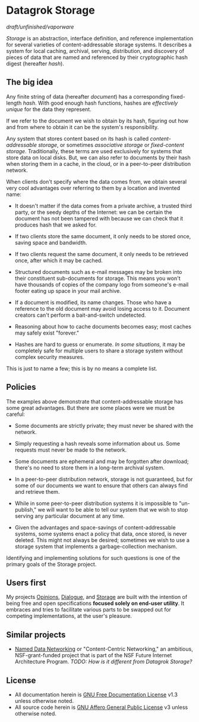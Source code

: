 # Datagrok Storage

_draft/unfinished/vaporware_

*Storage* is an abstraction, interface definition, and reference implementation for several varieties of content-addressable storage systems. It describes a system for local caching, archival, serving, distribution, and discovery of pieces of data that are named and referenced by their cryptographic hash digest (hereafter _hash_).

## The big idea

Any finite string of data (hereafter _document_) has a corresponding fixed-length _hash_. With good enough hash functions, hashes are _effectively unique_ for the data they represent.

If we refer to the document we wish to obtain by its hash, figuring out how and from where to obtain it can be the system's responsibility.

Any system that stores content based on its hash is called _content-addressable storage_, or sometimes _associative storage_ or _fixed-content storage_. Traditionally, these terms are used exclusively for systems that store data on local disks. But, we can also refer to documents by their hash when storing them in a cache, in the cloud, or in a peer-to-peer distribution network.

When clients don't specify where the data comes from, we obtain several very cool advantages over referring to them by a location and invented name:

- It doesn't matter if the data comes from a private archive, a trusted third party, or the seedy depths of the Internet: we can be certain the document has not been tampered with because we can check that it produces hash that we asked for. 

- If two clients store the same document, it only needs to be stored once, saving space and bandwidth.

- If two clients request the same document, it only needs to be retrieved once, after which it may be cached.

- Structured documents such as e-mail messages may be broken into their constituent sub-documents for storage. This means you won't have thousands of copies of the company logo from someone's e-mail footer eating up space in your mail archive.

- If a document is modified, its name changes. Those who have a reference to the old document may avoid losing access to it. Document creators can't perform a bait-and-switch undetected.

- Reasoning about how to cache documents becomes easy; most caches may safely exist "forever."

- Hashes are hard to guess or enumerate. _In some situations,_ it may be completely safe for multiple users to share a storage system without complex security measures.

This is just to name a few; this is by no means a complete list.

## Policies

The examples above demonstrate that content-addressable storage has some great advantages. But there are some places were we must be careful:

- Some documents are strictly private; they must never be shared with the network.

- Simply requesting a hash reveals some information about us. Some requests must never be made to the network.

- Some documents are ephemeral and may be forgotten after download; there's no need to store them in a long-term archival system.

- In a peer-to-peer distribution network, storage is not guaranteed, but for some of our documents we want to ensure that others can always find and retrieve them.

- While in some peer-to-peer distribution systems it is impossible to "un-publish," we will want to be able to tell our system that we wish to stop serving any particular document at any time.

- Given the advantages and space-savings of content-addressable systems, some systems enact a policy that data, once stored, is never deleted. This might not always be desired; sometimes we wish to use a storage system that implements a garbage-collection mechanism.

Identifying and implementing solutions for such questions is one of the primary goals of the Storage project.

## Users first

My projects [Opinions][], [Dialogue][], and [Storage][] are built with the intention of being free and open specifications **focused solely on end-user utility**. It embraces and tries to facilitate various parts to be swapped out for competing implementations, at the user's pleasure.

## Similar projects

- [Named Data Networking][] or "Content-Centric Networking," an ambitious, NSF-grant-funded project that is part of the NSF Future Internet Architecture Program. _TODO: How is it different from Datagrok Storage?_

## License

- All documentation herein is [GNU Free Documentation License][] v1.3 unless otherwise noted.
- All source code herein is [GNU Affero General Public License][] v3 unless otherwise noted.

[Named Data Networking]: http://named-data.net/

[GNU Free Documentation License]: http://www.gnu.org/licenses/fdl.html
[GNU Affero General Public License]: http://www.gnu.org/licenses/agpl.html

[Opinions]: https://github.com/datagrok/opinions
[Dialogue]: https://github.com/datagrok/dialogue
[Storage]: https://github.com/datagrok/storage
